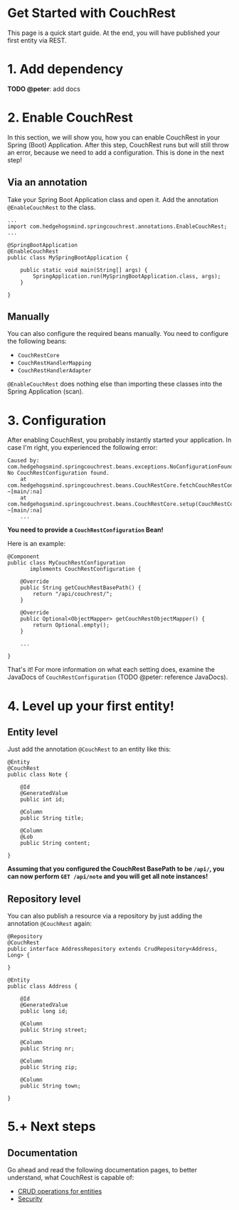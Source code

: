 # Get Started with CouchRest

This page is a quick start guide. At the end, you will have published your first entity via REST.

# 1. Add dependency

__TODO @peter__: add docs

# 2. Enable CouchRest

In this section, we will show you, how you can enable CouchRest in your Spring (Boot) Application. After this step,
CouchRest runs but will still throw an error, because we need to add a configuration. This is done in the next step!

## Via an annotation

Take your Spring Boot Application class and open it. Add the annotation `@EnableCouchRest` to the class. 

```
...
import com.hedgehogsmind.springcouchrest.annotations.EnableCouchRest;
...

@SpringBootApplication
@EnableCouchRest
public class MySpringBootApplication {

	public static void main(String[] args) {
		SpringApplication.run(MySpringBootApplication.class, args);
	}

}
```

## Manually

You can also configure the required beans manually. You need to configure the following beans:

- `CouchRestCore`
- `CouchRestHandlerMapping`
- `CouchRestHandlerAdapter`

`@EnableCouchRest` does nothing else than importing these classes into the Spring Application (scan).

# 3. Configuration

After enabling CouchRest, you probably instantly started your application. In case I'm right, 
you experienced the following error:

```
Caused by: com.hedgehogsmind.springcouchrest.beans.exceptions.NoConfigurationFoundException: No CouchRestConfiguration found.
	at com.hedgehogsmind.springcouchrest.beans.CouchRestCore.fetchCouchRestConfiguration(CouchRestCore.java:87) ~[main/:na]
	at com.hedgehogsmind.springcouchrest.beans.CouchRestCore.setup(CouchRestCore.java:64) ~[main/:na]
	...
```

__You need to provide a `CouchRestConfiguration` Bean!__

Here is an example:

```
@Component
public class MyCouchRestConfiguration
       implements CouchRestConfiguration {

    @Override
    public String getCouchRestBasePath() {
        return "/api/couchrest/";
    }

    @Override
    public Optional<ObjectMapper> getCouchRestObjectMapper() {
        return Optional.empty();
    }
    
    ...
    
}
```

That's it! For more information on what each setting does,
examine the JavaDocs of `CouchRestConfiguration` (TODO @peter: reference JavaDocs).

# 4. Level up your first entity!

## Entity level

Just add the annotation `@CouchRest` to an entity like this:

```
@Entity
@CouchRest
public class Note {

    @Id
    @GeneratedValue
    public int id;

    @Column
    public String title;

    @Column
    @Lob
    public String content;

}
```

__Assuming that you configured the CouchRest BasePath to be `/api/`, you can now perform `GET /api/note` and you will
get all note instances!__

## Repository level

You can also publish a resource via a repository by just adding the annotation `@CouchRest` again:

```
@Repository
@CouchRest
public interface AddressRepository extends CrudRepository<Address, Long> {
   
}

@Entity
public class Address {

    @Id
    @GeneratedValue
    public long id;

    @Column
    public String street;

    @Column
    public String nr;

    @Column
    public String zip;

    @Column
    public String town;
    
}
```

# 5.+ Next steps

## Documentation

Go ahead and read the following documentation pages, to better understand, what CouchRest is capable of:

- [CRUD operations for entities](crud_operations.md)
- [Security](security.md)